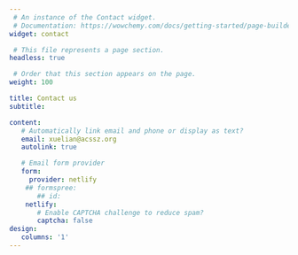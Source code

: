 ```yaml
---
 # An instance of the Contact widget.
 # Documentation: https://wowchemy.com/docs/getting-started/page-builder/
widget: contact

 # This file represents a page section.
headless: true

 # Order that this section appears on the page.
weight: 100

title: Contact us
subtitle:

content:
   # Automatically link email and phone or display as text?
   email: xuelian@acssz.org
   autolink: true

   # Email form provider
   form:
     provider: netlify
    ## formspree:
       ## id:
    netlify:
       # Enable CAPTCHA challenge to reduce spam?
       captcha: false
design:
   columns: '1'
---
```

